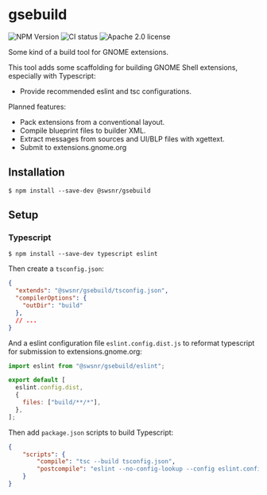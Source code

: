 # gsebuild

![NPM Version](https://img.shields.io/npm/v/%40swsnr%2Fgsebuild)
![CI status](https://img.shields.io/github/actions/workflow/status/swsnr/gsebuild/ci.yaml)
![Apache 2.0 license](https://img.shields.io/github/license/swsnr/gsebuild)

Some kind of a build tool for GNOME extensions.

This tool adds some scaffolding for building GNOME Shell extensions, especially with Typescript:

- Provide recommended eslint and tsc configurations.

Planned features:

- Pack extensions from a conventional layout.
- Compile blueprint files to builder XML.
- Extract messages from sources and UI/BLP files with xgettext.
- Submit to extensions.gnome.org

## Installation

```console
$ npm install --save-dev @swsnr/gsebuild
```

## Setup

### Typescript

```console
$ npm install --save-dev typescript eslint
```

Then create a `tsconfig.json`:

```json
{
  "extends": "@swsnr/gsebuild/tsconfig.json",
  "compilerOptions": {
    "outDir": "build"
  },
  // ...
}
```

And a eslint configuration file `eslint.config.dist.js` to reformat typescript for submission to extensions.gnome.org:

```javascript
import eslint from "@swsnr/gsebuild/eslint";

export default [
  eslint.config.dist,
  {
    files: ["build/**/*"],
  },
];
```

Then add `package.json` scripts to build Typescript:

```json
{
    "scripts": {
        "compile": "tsc --build tsconfig.json",
        "postcompile": "eslint --no-config-lookup --config eslint.config.dist.js --quiet --fix ."
    }
}
```
